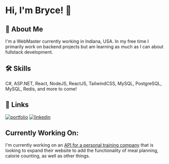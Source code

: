 
# Hi, I'm Bryce! 👋


## 🚀 About Me
I'm a WebMaster currently working in Indiana, USA. In my free time I primarily work on backend projects but am learning as much as I can about fullstack development. 

## 🛠 Skills
C#, ASP.NET, React, NodeJS, ReactJS, TailwindCSS, MySQL, PostgreSQL, MySQL, Redis, and more to come!


## 🔗 Links
[![portfolio](https://img.shields.io/badge/my_portfolio-000?style=for-the-badge&logo=ko-fi&logoColor=white)](https://github.com/BrycesCode)
[![linkedin](https://img.shields.io/badge/linkedin-0A66C2?style=for-the-badge&logo=linkedin&logoColor=white)](https://www.linkedin.com/in/bryce-stohler/)


## Currently Working On:
I'm currently working on an [API for a personal training company](https://github.com/BrycesCode/calorie-buddy-dot-net) that is looking to expand their website to add the functionality of meal planning, calorie counting, as well as other things.
